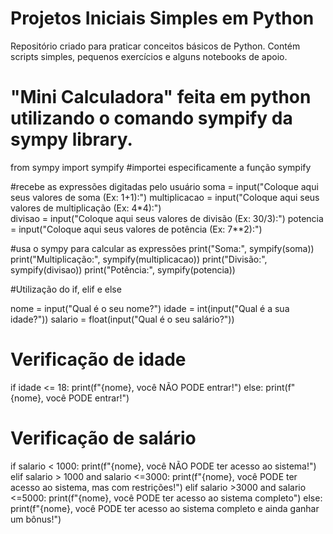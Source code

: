 # Projetos Iniciais Simples em Python
Repositório criado para praticar conceitos básicos de Python. Contém scripts simples, pequenos exercícios e alguns notebooks de apoio. 


# "Mini Calculadora" feita em python utilizando o comando sympify da sympy library.
from sympy import sympify
#importei especificamente a função sympify

#recebe as expressões digitadas pelo usuário
soma = input("Coloque aqui seus valores de soma (Ex: 1+1):")
multiplicacao = input("Coloque aqui seus valores de multiplicação (Ex: 4*4):")  
divisao = input("Coloque aqui seus valores de divisão (Ex: 30/3):")
potencia = input("Coloque aqui seus valores de potência (Ex: 7**2):")

#usa o sympy para calcular as expressões
print("Soma:", sympify(soma))
print("Multiplicação:", sympify(multiplicacao))
print("Divisão:", sympify(divisao))
print("Potência:", sympify(potencia))

#Utilização do if, elif e else

nome = input("Qual é o seu nome?")
idade = int(input("Qual é a sua idade?"))
salario = float(input("Qual é o seu salário?"))

# Verificação de idade
if idade <= 18:
    print(f"{nome}, você NÃO PODE entrar!")
else:
    print(f"{nome}, você PODE entrar!")

# Verificação de salário
if salario < 1000:
    print(f"{nome}, você NÃO PODE ter acesso ao sistema!")
elif salario > 1000 and salario <=3000:
    print(f"{nome}, você PODE ter acesso ao sistema, mas com restrições!")
elif salario >3000 and salario <=5000:
    print(f"{nome}, você PODE ter acesso ao sistema completo")
else:
    print(f"{nome}, você PODE ter acesso ao sistema completo e ainda ganhar um bônus!")
